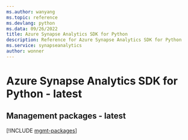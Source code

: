 ```yaml
---
ms.author: wanyang
ms.topic: reference
ms.devlang: python
ms.data: 09/26/2022
title: Azure Synapse Analytics SDK for Python
description: Reference for Azure Synapse Analytics SDK for Python
ms.service: synapseanalytics
author: wonner
---
```

# Azure Synapse Analytics SDK for Python - latest

## Management packages - latest
[!INCLUDE [mgmt-packages](synapse-analytics-mgmt-index.md)]